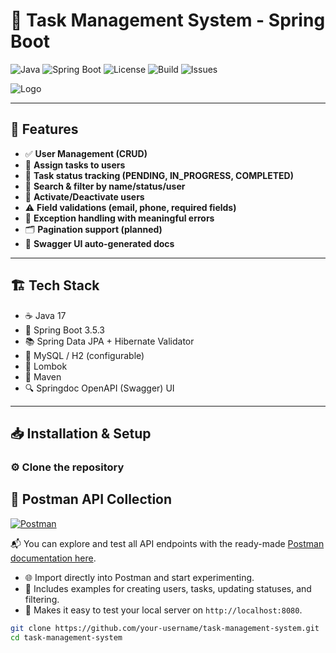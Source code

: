 # 📝 Task Management System - Spring Boot

![Java](https://img.shields.io/badge/Java-17-blue.svg)
![Spring Boot](https://img.shields.io/badge/Spring%20Boot-3.5.3-brightgreen.svg)
![License](https://img.shields.io/github/license/your-username/task-management-system)
![Build](https://img.shields.io/badge/build-passing-brightgreen)
![Issues](https://img.shields.io/github/issues/your-username/task-management-system)

![Logo](assets/logo.png)

---

## 🚀 Features

- ✅ **User Management (CRUD)**
- 👥 **Assign tasks to users**
- 📝 **Task status tracking (PENDING, IN_PROGRESS, COMPLETED)**
- 🔎 **Search & filter by name/status/user**
- 🔄 **Activate/Deactivate users**
- ⚠️ **Field validations (email, phone, required fields)**
- 🐛 **Exception handling with meaningful errors**
- 🗂 **Pagination support (planned)**
- 🐬 **Swagger UI auto-generated docs**

---

## 🏗️ Tech Stack

- ☕ Java 17
- 🌱 Spring Boot 3.5.3
- 📚 Spring Data JPA + Hibernate Validator
- 🐬 MySQL / H2 (configurable)
- 🐘 Lombok
- 🐳 Maven
- 🔍 Springdoc OpenAPI (Swagger) UI

---

## 📥 Installation & Setup

### ⚙ Clone the repository
## 🧭 Postman API Collection

[![Postman](https://img.shields.io/badge/Postman-API%20Docs-orange?logo=postman)](https://documenter.getpostman.com/view/26702118/2sB34hH1Hq)

📬 You can explore and test all API endpoints with the ready-made [Postman documentation here](https://documenter.getpostman.com/view/26702118/2sB34hH1Hq).

- 🌐 Import directly into Postman and start experimenting.
- 🔄 Includes examples for creating users, tasks, updating statuses, and filtering.
- 🚀 Makes it easy to test your local server on `http://localhost:8080`.



```bash
git clone https://github.com/your-username/task-management-system.git
cd task-management-system
